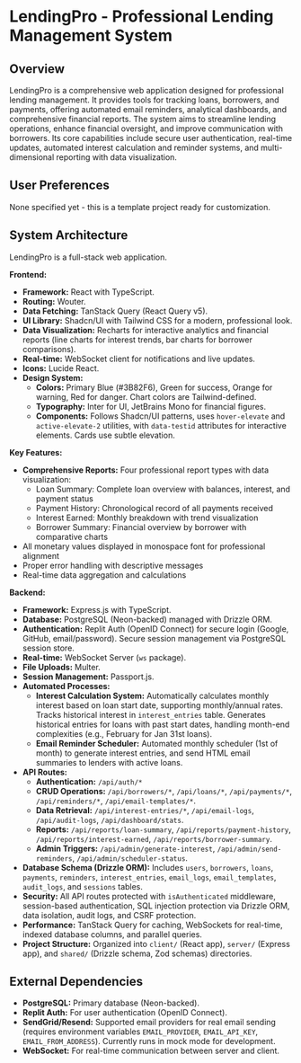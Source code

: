 # LendingPro - Professional Lending Management System

## Overview
LendingPro is a comprehensive web application designed for professional lending management. It provides tools for tracking loans, borrowers, and payments, offering automated email reminders, analytical dashboards, and comprehensive financial reports. The system aims to streamline lending operations, enhance financial oversight, and improve communication with borrowers. Its core capabilities include secure user authentication, real-time updates, automated interest calculation and reminder systems, and multi-dimensional reporting with data visualization.

## User Preferences
None specified yet - this is a template project ready for customization.

## System Architecture
LendingPro is a full-stack web application.

**Frontend:**
-   **Framework:** React with TypeScript.
-   **Routing:** Wouter.
-   **Data Fetching:** TanStack Query (React Query v5).
-   **UI Library:** Shadcn/UI with Tailwind CSS for a modern, professional look.
-   **Data Visualization:** Recharts for interactive analytics and financial reports (line charts for interest trends, bar charts for borrower comparisons).
-   **Real-time:** WebSocket client for notifications and live updates.
-   **Icons:** Lucide React.
-   **Design System:**
    -   **Colors:** Primary Blue (#3B82F6), Green for success, Orange for warning, Red for danger. Chart colors are Tailwind-defined.
    -   **Typography:** Inter for UI, JetBrains Mono for financial figures.
    -   **Components:** Follows Shadcn/UI patterns, uses `hover-elevate` and `active-elevate-2` utilities, with `data-testid` attributes for interactive elements. Cards use subtle elevation.

**Key Features:**
-   **Comprehensive Reports:** Four professional report types with data visualization:
    -   Loan Summary: Complete loan overview with balances, interest, and payment status
    -   Payment History: Chronological record of all payments received
    -   Interest Earned: Monthly breakdown with trend visualization
    -   Borrower Summary: Financial overview by borrower with comparative charts
-   All monetary values displayed in monospace font for professional alignment
-   Proper error handling with descriptive messages
-   Real-time data aggregation and calculations

**Backend:**
-   **Framework:** Express.js with TypeScript.
-   **Database:** PostgreSQL (Neon-backed) managed with Drizzle ORM.
-   **Authentication:** Replit Auth (OpenID Connect) for secure login (Google, GitHub, email/password). Secure session management via PostgreSQL session store.
-   **Real-time:** WebSocket Server (`ws` package).
-   **File Uploads:** Multer.
-   **Session Management:** Passport.js.
-   **Automated Processes:**
    -   **Interest Calculation System:** Automatically calculates monthly interest based on loan start date, supporting monthly/annual rates. Tracks historical interest in `interest_entries` table. Generates historical entries for loans with past start dates, handling month-end complexities (e.g., February for Jan 31st loans).
    -   **Email Reminder Scheduler:** Automated monthly scheduler (1st of month) to generate interest entries, and send HTML email summaries to lenders with active loans.
-   **API Routes:**
    -   **Authentication:** `/api/auth/*`
    -   **CRUD Operations:** `/api/borrowers/*`, `/api/loans/*`, `/api/payments/*`, `/api/reminders/*`, `/api/email-templates/*`.
    -   **Data Retrieval:** `/api/interest-entries/*`, `/api/email-logs`, `/api/audit-logs`, `/api/dashboard/stats`.
    -   **Reports:** `/api/reports/loan-summary`, `/api/reports/payment-history`, `/api/reports/interest-earned`, `/api/reports/borrower-summary`.
    -   **Admin Triggers:** `/api/admin/generate-interest`, `/api/admin/send-reminders`, `/api/admin/scheduler-status`.
-   **Database Schema (Drizzle ORM):** Includes `users`, `borrowers`, `loans`, `payments`, `reminders`, `interest_entries`, `email_logs`, `email_templates`, `audit_logs`, and `sessions` tables.
-   **Security:** All API routes protected with `isAuthenticated` middleware, session-based authentication, SQL injection protection via Drizzle ORM, data isolation, audit logs, and CSRF protection.
-   **Performance:** TanStack Query for caching, WebSockets for real-time, indexed database columns, and parallel queries.
-   **Project Structure:** Organized into `client/` (React app), `server/` (Express app), and `shared/` (Drizzle schema, Zod schemas) directories.

## External Dependencies
-   **PostgreSQL:** Primary database (Neon-backed).
-   **Replit Auth:** For user authentication (OpenID Connect).
-   **SendGrid/Resend:** Supported email providers for real email sending (requires environment variables `EMAIL_PROVIDER`, `EMAIL_API_KEY`, `EMAIL_FROM_ADDRESS`). Currently runs in mock mode for development.
-   **WebSocket:** For real-time communication between server and client.